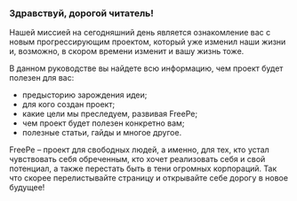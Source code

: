 ### Здравствуй, дорогой читатель!

 

Нашей миссией на сегодняшний день является ознакомление вас с новым прогрессирующим проектом, который уже изменил наши жизни и, возможно, в скором времени изменит и вашу жизнь тоже. 

В данном руководстве вы найдете всю информацию, чем проект будет полезен для вас:
* 	предысторию зарождения идеи; 
* 	для кого создан проект;
* 	какие цели мы преследуем, развивая FreePe;
* 	чем проект будет полезен конкретно вам;
* 	полезные статьи, гайды и многое другое.


FreePe – проект для свободных людей, а именно, для тех, кто устал чувствовать себя обреченным, кто хочет реализовать себя и свой потенциал, а также перестать быть в тени огромных корпораций. Так что скорее перелистывайте страницу и открывайте себе дорогу в новое будущее! 
